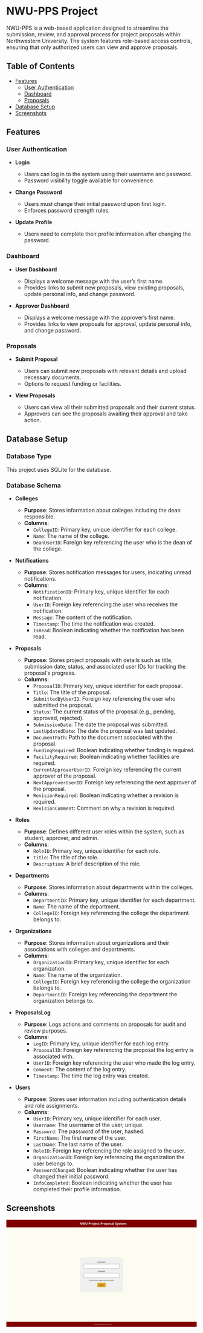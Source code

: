 # NWU-PPS Project

NWU-PPS is a web-based application designed to streamline the submission, review, and approval process for project proposals within Northwestern University. The system features role-based access controls, ensuring that only authorized users can view and approve proposals.

## Table of Contents
- [Features](#features)
  - [User Authentication](#user-authentication)
  - [Dashboard](#dashboard)
  - [Proposals](#proposals)
- [Database Setup](#database-setup)
- [Screenshots](#screenshots)

## Features

### User Authentication
- **Login**
  - Users can log in to the system using their username and password.
  - Password visibility toggle available for convenience.

- **Change Password**
  - Users must change their initial password upon first login.
  - Enforces password strength rules.

- **Update Profile**
  - Users need to complete their profile information after changing the password.

### Dashboard
- **User Dashboard**
  - Displays a welcome message with the user’s first name.
  - Provides links to submit new proposals, view existing proposals, update personal info, and change password.

- **Approver Dashboard**
  - Displays a welcome message with the approver’s first name.
  - Provides links to view proposals for approval, update personal info, and change password.

### Proposals
- **Submit Proposal**
  - Users can submit new proposals with relevant details and upload necessary documents.
  - Options to request funding or facilities.

- **View Proposals**
  - Users can view all their submitted proposals and their current status.
  - Approvers can see the proposals awaiting their approval and take action.

## Database Setup

### Database Type
This project uses SQLite for the database.

### Database Schema

- **Colleges**
  - **Purpose**: Stores information about colleges including the dean responsible.
  - **Columns**:
    - `CollegeID`: Primary key, unique identifier for each college.
    - `Name`: The name of the college.
    - `DeanUserID`: Foreign key referencing the user who is the dean of the college.

- **Notifications**
  - **Purpose**: Stores notification messages for users, indicating unread notifications.
  - **Columns**:
    - `NotificationID`: Primary key, unique identifier for each notification.
    - `UserID`: Foreign key referencing the user who receives the notification.
    - `Message`: The content of the notification.
    - `Timestamp`: The time the notification was created.
    - `IsRead`: Boolean indicating whether the notification has been read.

- **Proposals**
  - **Purpose**: Stores project proposals with details such as title, submission date, status, and associated user IDs for tracking the proposal's progress.
  - **Columns**:
    - `ProposalID`: Primary key, unique identifier for each proposal.
    - `Title`: The title of the proposal.
    - `SubmittedByUserID`: Foreign key referencing the user who submitted the proposal.
    - `Status`: The current status of the proposal (e.g., pending, approved, rejected).
    - `SubmissionDate`: The date the proposal was submitted.
    - `LastUpdatedDate`: The date the proposal was last updated.
    - `DocumentPath`: Path to the document associated with the proposal.
    - `FundingRequired`: Boolean indicating whether funding is required.
    - `FacilityRequired`: Boolean indicating whether facilities are required.
    - `CurrentApproverUserID`: Foreign key referencing the current approver of the proposal.
    - `NextApproverUserID`: Foreign key referencing the next approver of the proposal.
    - `RevisionRequired`: Boolean indicating whether a revision is required.
    - `RevisionComment`: Comment on why a revision is required.

- **Roles**
  - **Purpose**: Defines different user roles within the system, such as student, approver, and admin.
  - **Columns**:
    - `RoleID`: Primary key, unique identifier for each role.
    - `Title`: The title of the role.
    - `Description`: A brief description of the role.

- **Departments**
  - **Purpose**: Stores information about departments within the colleges.
  - **Columns**:
    - `DepartmentID`: Primary key, unique identifier for each department.
    - `Name`: The name of the department.
    - `CollegeID`: Foreign key referencing the college the department belongs to.

- **Organizations**
  - **Purpose**: Stores information about organizations and their associations with colleges and departments.
  - **Columns**:
    - `OrganizationID`: Primary key, unique identifier for each organization.
    - `Name`: The name of the organization.
    - `CollegeID`: Foreign key referencing the college the organization belongs to.
    - `DepartmentID`: Foreign key referencing the department the organization belongs to.

- **ProposalsLog**
  - **Purpose**: Logs actions and comments on proposals for audit and review purposes.
  - **Columns**:
    - `LogID`: Primary key, unique identifier for each log entry.
    - `ProposalID`: Foreign key referencing the proposal the log entry is associated with.
    - `UserID`: Foreign key referencing the user who made the log entry.
    - `Comment`: The content of the log entry.
    - `Timestamp`: The time the log entry was created.

- **Users**
  - **Purpose**: Stores user information including authentication details and role assignments.
  - **Columns**:
    - `UserID`: Primary key, unique identifier for each user.
    - `Username`: The username of the user, unique.
    - `Password`: The password of the user, hashed.
    - `FirstName`: The first name of the user.
    - `LastName`: The last name of the user.
    - `RoleID`: Foreign key referencing the role assigned to the user.
    - `OrganizationID`: Foreign key referencing the organization the user belongs to.
    - `PasswordChanged`: Boolean indicating whether the user has changed their initial password.
    - `InfoCompleted`: Boolean indicating whether the user has completed their profile information.

## Screenshots

![Login Screen](screenshots/login_screen.png)
